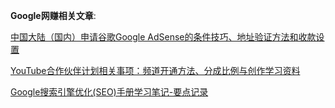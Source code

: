 **Google网赚相关文章**:

[中国大陆（国内）申请谷歌Google AdSense的条件技巧、地址验证方法和收款设置](https://www.lijiaocn.com/%E6%96%B9%E6%B3%95/2019/03/09/google-adsense-open-and-pay.html)

[YouTube合作伙伴计划相关事项：频道开通方法、分成比例与创作学习资料](https://www.lijiaocn.com/%E6%96%B9%E6%B3%95/2019/03/03/youtube-partner-record.html)

[Google搜索引擎优化(SEO)手册学习笔记-要点记录](https://www.lijiaocn.com/%E6%8A%80%E5%B7%A7/2018/09/09/google-seo-start-guide-notes.html)

